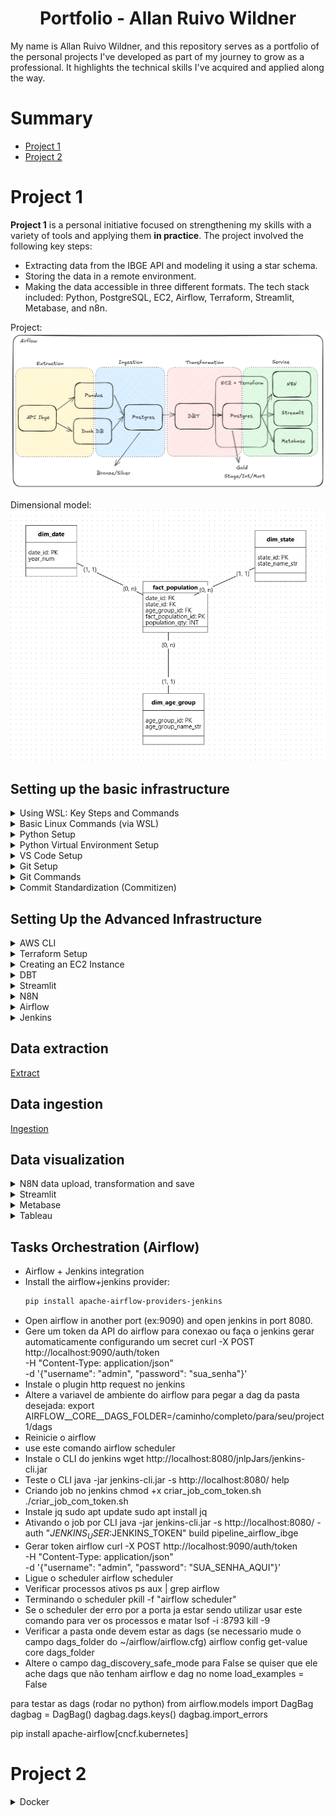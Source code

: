 <h1 align="center"> Portfolio - Allan Ruivo Wildner </h1>
My name is Allan Ruivo Wildner, and this repository serves as a portfolio of the personal projects I've developed as part of my journey to grow as a professional. It highlights the technical skills I've acquired and applied along the way.

# Summary
- [Project 1](#project-1)
- [Project 2](#project-2)

# Project 1 

**Project 1** is a personal initiative focused on strengthening my skills with a variety of tools and applying them **in practice**. The project involved the following key steps:
- Extracting data from the IBGE API and modeling it using a star schema.
- Storing the data in a remote environment.
- Making the data accessible in three different formats.
The tech stack included: Python, PostgreSQL, EC2, Airflow, Terraform, Streamlit, Metabase, and n8n.

Project:
![alt text](project1/doc/project1_structure.png)

Dimensional model:
![alt text](project1/doc/model.png)

## Setting up the basic infrastructure

<details>

<summary> Using WSL: Key Steps and Commands </summary>

**WSL** (Windows Subsystem for Linux) lets you run a full Linux environment directly on Windows without using a virtual machine or dual boot.

I chose to work with Linux to deepen my understanding of the operating system. However, I opted for WSL (Windows Subsystem for Linux) to maintain compatibility with essential tools like Tableau, which aren't supported on Linux.

Here’s a quick guide to setting up and managing **WSL (Windows Subsystem for Linux)**, along with some essential commands:

- `wsl --install` — Enables WSL on Windows.  
- `wsl --list --verbose` — Lists all installed Linux distributions with detailed info.  
- `wsl --list --online` — Shows available distributions you can install.  
- `wsl --install --distribution <distro>` — Installs a specific Linux distribution.  
- `wsl --unregister <distro>` — Uninstalls a distribution.  
- `wsl --set-default <distro>` — Sets the default distribution for WSL sessions.  
- `wsl --update` — Updates the WSL system.  
- `wsl --status` — Displays the current WSL configuration and status.  
- `wsl --help` — Opens the help menu with a list of all commands.  
- `df -h /` — Shows disk usage within the Linux environment.  
- `free -h` — Displays memory and swap usage.  
- `wsl --manage <distro> --resize <memory>` — Adjusts the memory limit for a distribution.  
- `wsl --shutdown` — Gracefully shuts down all running WSL instances.

</details>

<details>

<summary> Basic Linux Commands (via WSL) </summary>

**Linux** is a free, open-source operating system known for its stability, security, and use across servers, desktops, and embedded systems.

Here are some commonly used Linux commands for navigating and managing files and directories:

- `ls` — Lists directories and files in the current path.  
- `ls -a` — Shows hidden files and directories.  
- `cd <path>` — Navigates to the specified directory.  
- `mv <source> <destination>` — Moves or renames a file or directory.  
- `rm <file>` — Deletes a specific file.  
- `rm -rf <directory>` — Deletes a directory and its contents recursively.  
- `mkdir <directory>` — Creates a new directory.  
- `sudo` — Runs a command with superuser (admin) privileges.

</details>
<details>

<summary> Python Setup </summary>

**Python** is a versatile, high-level programming language known for its readability and wide range of applications.

- Download and install Python from the official website. 
  During installation, make sure to:
  - Run the installer as administrator.
  - Select the option to **add Python to the system PATH**.
- After installation, verify that Python is accessible from your WSL environment by running `python` or `python3`.  
  If the command is not recognized, add the Python installation path manually via **Windows Environment Variables**.

</details>
<details>

<summary> Python Virtual Environment Setup </summary>

A **Python virtual environment** is an isolated folder that lets you manage dependencies for a specific project without affecting others.

- Create a virtual environment in your project directory:
  ```bash
  python3 -m venv <env_name>
- Activate the environment:
  ```bash
  source <env_name>/bin/activate
- Deactivate the environment:
  ```bash
  deactivate
- Install dependencies from a requirements.txt file or directly via pip:
  ```bash
  pip install -r <path_to_requirements.txt>

</details>
<details>

<summary> VS Code Setup </summary>

**Visual Studio Code** (VS Code) is a lightweight, open-source code editor with built-in support for debugging, version control, and extensions across many programming languages.

- Install **Visual Studio Code** from the Microsoft Store.
- Launch VS Code and open a **WSL terminal**. Then run:
  ```bash
  code

</details>
<details>

<summary> Git Setup </summary>

**Git** is a free and open-source distributed version control system that allows developers to track changes in source code, collaborate on projects, and manage different versions of files efficiently and securely.

- Install Git (available via package manager or official site).
- Configure your GitHub credentials:
  ```bash
  git config --global user.name "<your_name>"
  git config --global user.email "<your_email>"
- In the directory you want to turn into a Git repository:
  ```bash
  git init -b <branch_name>
- Set up SSH authentication for GitHub: Go to GitHub → Settings → SSH and GPG Keys → click New SSH Key.
- On WSL/Linux, generate a new key:
  ```bash
  ssh-keygen -t ed25519 -C "your_email@example.com"
- (Press Enter three times to accept the defaults)
- Start the SSH agent:
  ```bash
  eval "$(ssh-agent -s)"
- Add the SSH private key to the agent:
  ```bash
  ssh-add ~/.ssh/id_ed25519
- To view and copy your public key:
  ```bash
  cat ~/.ssh/id_ed25519.pub
- Paste the copied key into GitHub when creating the new SSH Key.
- To clone an existing repository into VS Code:
  ```bash
  git clone <repository_url>

</details>
<details>

<summary> Git Commands </summary>

- `git status` — Checks the current status of your working directory and staging area.  
- `git add <file1> <file2> <fileN>` — Adds specific files to the staging area.  
- `git add -A` — Adds all changes (new, modified, deleted files) to the staging area.  
- `git commit -m "<message>"` — Commits staged changes with a message.  
- `git log` — Shows the commit history of the current branch.  
- `git log --all` — Displays the commit history across all branches.  
- `git branch` — Lists all local branches.  
- `git branch <new-branch>` — Creates a new branch.  
- `git checkout <branch>` — Switches to an existing branch.  
- `git checkout -b <branch>` — Creates and switches to a new branch.  
- `git merge <source-branch>` — Merges a branch into the current one.  
  > To cancel a merge in progress, use `git merge --abort`.  
- `git checkout <commit-hash>` — Navigates to a specific commit (detached HEAD).  
- `git push <remote> <branch>` — Sends local commits to a remote branch.  
- `git remote -v` — Lists the connected remote repositories.  
- `git remote add origin <url>` — Connects your local repo to a remote one.  
- `git push <remote> --delete <branch>` — Deletes a remote branch.  
- `git fetch` — Downloads changes from the remote repository without merging.  
- `git pull` — Fetches and merges changes from the remote repository into the current branch.  
- `git rebase <target-branch>` — Reapplies commits on top of another branch.  
- `git restore --staged <file1> <file2>` — Unstages files that were added with `git add`.

</details>
<details>

<summary> Commit Standardization (Commitizen) </summary>

To standardize commit messages, you can use the [**Commitizen**] library:

- Install Commitizen:
  ```bash
  pip install -U commitizen
- Use interactive commit formatting:
  ```bash
  cz commit

</details>

## Setting Up the Advanced Infrastructure

<details>

<summary> AWS CLI </summary>

The **AWS CLI (Command Line Interface)** is a tool that lets you manage and automate AWS services directly from your terminal using simple text commands.

- Install the AWS CLI:
  ```bash
  curl "https://awscli.amazonaws.com/awscli-exe-linux-x86_64.zip" -o "awscliv2.zip"
  unzip awscliv2.zip
  sudo ./aws/install
- In your AWS account, configure an IAM user with the necessary permissions.
- Set up Single Sign-On (SSO) in the terminal:
  ```bash
  aws configure sso
- Provide the following details when prompted:
- SSO session name (Recommended): <session_name>
- SSO start URL [None]: <IAM_start_URL>
- SSO region [None]: <AWS_region>
- SSO registration scopes [None]: sso:account:access
- Log in to your AWS session:
  ```bash
  aws sso login --profile default

</details>
<details>

<summary> Terraform Setup </summary>

**Terraform** is an open-source Infrastructure as Code (IaC) tool that allows you to provision, manage, and version cloud infrastructure using declarative configuration files.

- Install Terraform:
  ```bash
  sudo apt-get install terraform
- Initialize your Terraform project (downloads necessary providers and sets up the working directory):
  ```bash
  terraform init
- Create an execution plan (previews changes without applying them):
  ```bash
  terraform plan
- Apply the configuration to provision the infrastructure:
  ```bash
  terraform apply

</details>
<details>

<summary> Creating an EC2 Instance </summary>

**Amazon EC2 (Elastic Compute Cloud)** is a scalable virtual server service that allows you to run applications in the cloud. It's commonly used to host websites, run backend services, or test environments on-demand.

To deploy an EC2 instance using **Terraform**, refer to the [main.tf](project1/infra/) file in this repository, which defines all necessary infrastructure as code.

**Manual Steps (if needed):**

- Create an EC2 instance via the AWS Console, making sure to configure an **SSH key pair** during setup.  
- Configure **Security Group rules**, such as opening port 22 for SSH access.
- Connect to the EC2 instance (each AMI has a default username, such as `ec2-user`):
  ```bash
  ssh -i ~/.ssh/ec2-key.pem ec2-user@<ec2-public-dns>

<details>
</details>

<summary> Creating a PostgreSQL database inside EC2 </summary>

**PostgreSQL** is a free and open-source relational database management system known for its reliability, extensibility, and full compliance with SQL standards.


Adjustments necessary to enable remote access to your PostgreSQL instance on EC2:
- Enabled external listening Updated postgresql.conf by setting:
  listen_addresses = '*' (remove "#")
- Allowed external connections Edited pg_hba.conf to add:
  host all all 0.0.0.0/0 md5
- Restarted PostgreSQL Applied config changes by restarting the PostgreSQL service.
- Opened firewall access Ensured EC2's Security Group allows inbound traffic on port 5432 from your IP or all IPs (for testing).
- Verified PostgreSQL is running and listening externally Used netstat to confirm it's listening on 0.0.0.0:5432.
- Corrected credentials and connection IP Fixed host IP and confirmed that the database, user, and permissions were properly set.

- Install PostgreSQL:
  ```bash
  sudo apt update
  sudo apt install -y postgresql-14
- Check for an active cluster:
  ```bash
  pg_lsclusters
- Open postgreSQL (default database = postgres):
  ```bash
  psql -U user -d database
- Open postgreSQL:
  ```bash
  psql -U user -d database
- Create schema
  ```bash
  CREATE SCHEMA schema_name;
- Create database
  ```bash
  CREATE DATABASE my_bank -- Name of the database to be created.
     WITH OWNER = my_user -- Server user who will be the owner of the database.
          TEMPLATE = template1 -- Database that will be used as a template for creating the new database.
          ENCODING = ‘UTF8’ -- Type of encoding for the data that will be stored in the database.
          TABLESPACE = pg_default -- Tablespace where the database will be physically created.
          CONNECTION LIMIT = 100; -- Maximum number of simultaneous connections allowed in the database.
- Create table
  ```bash
  CREATE TABLE my_table -- Name of the table
  (
      <field1> <data type>, 
      <field2> <data type>, 
      <field3> <data type>
  );
- Create user
  ```bash
  CREATE ROLE my_user WITH LOGIN PASSWORD 'my_password' SUPERUSER CREATEDB CREATEROLE;
- `\h` - Help
- `\q` - Return
- `\l`- View databases
- `\dn` - View schemas
- `\dt` - view tables
- `exit` - Exit
- `\c database`- Enter database
- Delete table
  ```bash
  DROP TABLE nome_da_tabela;
- Checking configurations
   ```bash
  sudo nano /var/lib/pgsql/data/postgresql.conf
- Reload config file
  ```bash
  cd /tmp
  sudo -u postgres pg_ctl reload -D /var/lib/pgsql/data
- Checking host-base authentication
   ```bash
  sudo nano /var/lib/pgsql/data/pg_hba.conf
- Restarting postrgreSQL
  ```bash
  sudo systemctl restart postgresql
- See users
  ```bash
  \du



</details>
<details>

<summary> DBT </summary>

**dbt** (data build tool) is a command-line tool that enables data teams to transform, test, and document data in the warehouse using modular SQL and software engineering practices.

- Install DBT:
  ```bash
  pip install dbt-postgres
- Configure:
  ```bash
  dbt init
- Check configuration:
  ```bash
  dbt debug
- Editing profiles.yml (The profiles.yml file in dbt (data build tool) is a configuration file that stores the connection settings needed for dbt to access your data warehouse):
  ```bash
  cd ~/.dbt
  nano profiles.yml
- Run the models without tests (--select to select a specific model):
  ```bash
  dbt run
- Run all objects (--select to select a specific object):
  ```bash
  dbt build
- Test the models (--select to select a specific model):
  ```bash
  dbt test
- Import the seeds file to the database (--select to select a specific model):
  ```bash
  dbt seed
- Update dbt
  ```bash
  pip install --upgrade dbt-core


</details>
<details>

<summary> Streamlit </summary>

**Streamlit** is an open-source Python framework that allows you to quickly build and share interactive web apps for data science and machine learning projects using simple Python scripts.

- Install streamlit
  ```bash
  pip install streamlit psycopg2-binary plotly

</details>
<details>

<summary> N8N </summary>

**N8N** is an open-source workflow automation tool that lets you connect apps, services, and custom logic to automate tasks and data flows—without needing to write full applications.

- Installing NodeJS
  ```bash
  sudo apt install nodejs
- Installing NPM
  ```bash
  sudo apt install npm
- Installing N8N
  ```bash
  npm install n8n -g
- Opening N8N
  ```bash
  n8n

</details>
<details>

<summary> Airflow </summary>

**Apache Airflow** is an open-source platform used to programmatically author, schedule, and monitor workflows—especially data pipelines—by defining them as code using Python.

- Install airflow:
  ```bash
  pip install "apache-airflow[celery]==3.0.2" --constraint "https://raw.githubusercontent.com/apache/airflow/constraints-3.0.2/constraints-3.9.txt"
- Activate:
  ```bash
  airflow api-server -p 9090
- Installing duckdb with ariflow
  ```bash
  pip install apache-airflow[duckdb]
- Use the url 'localhost:9090' to access airflow.

alterando variavel para conectar airflow no postgres remoto
export AIRFLOW__DATABASE__SQL_ALCHEMY_CONN=postgresql+psycopg2://airflow:sua_senha_segura@<ip-da-ec2>:5432/airflow
pip install asyncpg

alterando variavel de ambiente da pasta de dags
export AIRFLOW__CORE__DAGS_FOLDER=/caminho/completo/para/sua/pasta/dags

para ver valor da variavel
echo $NOME_DA_VARIAVEL

ajustar ui widget
pip install flask-appbuilder

RODE ESTE COMANDO PARA PUXAR AS DAGS
airflow dag-processor

depois verifique se sua dag esta pausada com
aitflow dags list

se estiver pausada use
airflow dags unpause dag


</details>
<details>
<summary> Jenkins </summary>

**Jenkins** is an open-source automation server that helps developers build, test, and deploy their software continuously.

- Creating keys folder:
  ```bash
  sudo mkdir -p /etc/apt/keyrings
- Updating system packages:
  ```bash
  sudo apt update && sudo apt upgrade
- Install Java (Jenkins requirement):
  ```bash
  sudo apt install openjdk-17-jdk
- Configurate the jenkins repository key:
  ```bash
  curl -fsSL https://pkg.jenkins.io/debian/jenkins.io-2023.key | gpg --dearmor | sudo tee /etc/apt/keyrings/jenkins.gpg > /dev/null
- Dowload the jenkins repository:
  ```bash
  echo "deb [signed-by=/etc/apt/keyrings/jenkins.gpg] https://pkg.jenkins.io/debian binary/" | sudo tee /etc/apt/sources.list.d/jenkins.list > /dev/null
- Update packages and install jenkins:
  ```bash
  sudo apt update
  sudo apt install jenkins
- Start jenkins:
  ```bash
  sudo systemctl start jenkins
  sudo systemctl enable jenkins
- Use the url 'localhost:8080' to access jenkins.
- Verificando senha inicial
  sudo cat /var/lib/jenkins/secrets/initialAdminPassword




</details>

## Data extraction

[Extract](project1/pipeline/1.extraction/)

## Data ingestion

[Ingestion](project1/pipeline/2.ingestion/)

## Data visualization

<details>

<summary> N8N data upload, transformation and save </summary>

![alt text](project1/doc/n8n.png)

[Workflow](project1/pipeline/3.transformation/n8n/n8n_workflow.json)

[Trigger](project1/pipeline/3.transformation/n8n/n8n_request.py)

</details>
<details>

<summary> Streamlit </summary>

</details>
<details>

<summary> Metabase </summary>

</details>
<details>

<summary> Tableau </summary>

</details>

## Tasks Orchestration (Airflow)

- Airflow + Jenkins integration
- Install the airflow+jenkins provider:
  ```bash
  pip install apache-airflow-providers-jenkins
- Open airflow in another port (ex:9090) and open jenkins in port 8080.
- Gere um token da API do airflow para conexao ou faça o jenkins gerar automaticamente configurando um secret
  curl -X POST http://localhost:9090/auth/token \
  -H "Content-Type: application/json" \
  -d '{"username": "admin", "password": "sua_senha"}'
- Instale o plugin http request no jenkins
- Altere a variavel de ambiente do airflow para pegar a dag da pasta desejada:
  export AIRFLOW__CORE__DAGS_FOLDER=/caminho/completo/para/seu/project1/dags
- Reinicie o airflow
- use este comando
  airflow scheduler
- Instale o CLI do jenkins
  wget http://localhost:8080/jnlpJars/jenkins-cli.jar
- Teste o CLI
  java -jar jenkins-cli.jar -s http://localhost:8080/ help
- Criando job no jenkins
  chmod +x criar_job_com_token.sh
./criar_job_com_token.sh
- Instale jq
  sudo apt update
sudo apt install jq
- Ativando o job por CLI
  java -jar jenkins-cli.jar -s http://localhost:8080/ -auth "$JENKINS_USER:$JENKINS_TOKEN" build pipeline_airflow_ibge
- Gerar token airflow
  curl -X POST http://localhost:9090/auth/token \
  -H "Content-Type: application/json" \
  -d '{"username": "admin", "password": "SUA_SENHA_AQUI"}'
- Ligue o scheduler
  airflow scheduler
- Verificar processos ativos
  ps aux | grep airflow
- Terminando o scheduler
  pkill -f "airflow scheduler"
- Se o scheduler der erro por a porta ja estar sendo utilizar usar este comando para ver os processos e matar
  lsof -i :8793
  kill -9 <pid>
- Verificar a pasta onde devem estar as dags (se necessario mude o campo dags_folder do ~/airflow/airflow.cfg)
  airflow config get-value core dags_folder
- Altere o campo dag_discovery_safe_mode para False se quiser que ele ache dags que não tenham airflow e dag no nome
load_examples = False

para testar as dags (rodar no python)
from airflow.models import DagBag
dagbag = DagBag()
dagbag.dags.keys()
dagbag.import_errors


pip install apache-airflow[cncf.kubernetes]


# Project 2

<details>

<summary> Docker </summary>
Installing docker
- Instalando utilitarios do gerenciador de pacotes do linux
sudo apt update && sudo apt install -y software-properties-common
- Atualizando o apt e todos os pacotes
sudo apt upgrade -y
- Instalando o docker
sudo apt install -y docker.io
- Iniciando o docker
sudo systemctl start docker
- Para que o docker inicie junto com o sistema
sudo systemctl enable docker

</details>

